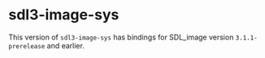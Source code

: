 # sdl3-image-sys

This version of `sdl3-image-sys` has bindings for SDL_image version `3.1.1-prerelease` and earlier.
